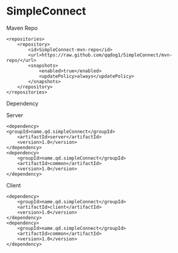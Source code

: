 # SimpleConnect

Maven Repo

    <repositories>
        <repository>
            <id>SimpleConnect-mvn-repo</id>
            <url>https://raw.github.com/qqdog1/SimpleConnect/mvn-repo/</url>
            <snapshots>
                <enabled>true</enabled>
                <updatePolicy>always</updatePolicy>
            </snapshots>
        </repository>
    </repositories>

Dependency

Server

    <dependency>
    <groupId>name.qd.simpleConnect</groupId>
        <artifactId>server</artifactId>
        <version>1.0</version>
    </dependency>
    <dependency>
        <groupId>name.qd.simpleConnect</groupId>
        <artifactId>common</artifactId>
        <version>1.0</version>
    </dependency>
    
Client

    <dependency>
        <groupId>name.qd.simpleConnect</groupId>
        <artifactId>client</artifactId>
        <version>1.0</version>
    </dependency>
    <dependency>
        <groupId>name.qd.simpleConnect</groupId>
        <artifactId>common</artifactId>
        <version>1.0</version>
    </dependency>
